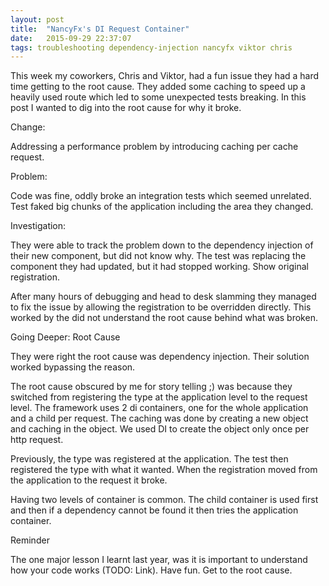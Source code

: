 ```yaml
---
layout: post
title:  "NancyFx's DI Request Container"
date:   2015-09-29 22:37:07
tags: troubleshooting dependency-injection nancyfx viktor chris
---
```


This week my coworkers, Chris and Viktor, had a fun issue they had a hard time
getting to the root cause. They added some caching to speed up a heavily used
route which led to some unexpected tests breaking. In this post I wanted to dig
into the root cause for why it broke.

Change:

Addressing a performance problem by introducing caching per cache request.

Problem:

Code was fine, oddly broke an integration tests which seemed unrelated.
Test faked big chunks of the application including the area they changed.

Investigation:

They were able to track the problem down to the dependency injection of their
new component, but did not know why. The test was replacing the component they
had updated, but it had stopped working. Show original registration.

After many
hours of debugging and head to desk slamming they managed to fix the issue by 
allowing the registration to be overridden directly. This worked by the did
not understand the root cause behind what was broken.

Going Deeper: Root Cause

They were right the root cause was dependency injection. Their solution worked
bypassing the reason.

The root cause obscured by me for story telling ;) was because they switched
from registering the type at the application level to the request level. The
framework uses 2 di containers, one for the whole application and a child
per request. The caching was done by creating a new object and caching in the
object. We used DI to create the object only once per http request.

Previously,
the type was registered at the application. The test then registered the type
with what it wanted. When the registration moved from the application to the
request it broke.

Having two levels of container is common. The child container is used first
and then if a dependency cannot be found it then tries the application
container.

Reminder

The one major lesson I learnt last year, was it is important to understand
how your code works (TODO: Link). Have fun. Get to the root cause.
